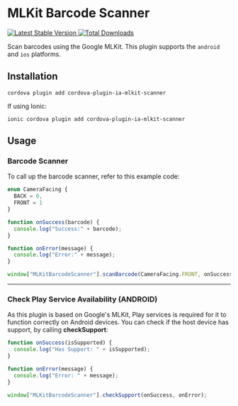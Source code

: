 # MLKit Barcode Scanner

[![Latest Stable Version](https://img.shields.io/npm/v/cordova-plugin-ia-mlkit-scanner.svg) ](https://npm-stat.com/charts.html?package=cordova-plugin-ia-mlkit-scanner)
[![Total Downloads](https://img.shields.io/npm/dt/cordova-plugin-ia-mlkit-scanner.svg)](https://npm-stat.com/charts.html?package=cordova-plugin-ia-mlkit-scanner)

Scan barcodes using the Google MLKit. This plugin supports the `android` and `ios` platforms.

## Installation

```
cordova plugin add cordova-plugin-ia-mlkit-scanner
```

If using Ionic:

```
ionic cordova plugin add cordova-plugin-ia-mlkit-scanner
```

## Usage

### Barcode Scanner

To call up the barcode scanner, refer to this example code:

```typescript
enum CameraFacing {
  BACK = 0,
  FRONT = 1
}

function onSuccess(barcode) {
  console.log("Success:" + barcode);
}

function onError(message) {
  console.log("Error:" + message);
}

window["MLKitBarcodeScanner"].scanBarcode(CameraFacing.FRONT, onSuccess, onError);
```

---

### Check Play Service Availability (ANDROID)

As this plugin is based on Google's MLKit, Play services is required for it to function correctly on Android devices. You can check if the host device has support, by calling **checkSupport**:

```javascript
function onSuccess(isSupported) {
  console.log("Has Support: " + isSupported);
}

function onError(message) {
  console.log("Error: " + message);
}

window["MLKitBarcodeScanner"].checkSupport(onSuccess, onError);
```
